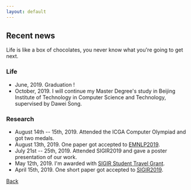 ```yaml
---
layout: default
---
```


## Recent news

Life is like a box of chocolates, you never know what you're going to get next.

### Life

* June, 2019. Graduation !
* October, 2019. I will continue my Master Degree's study in Beijing Institute of Technology in Computer Science and Technology, supervised by Dawei Song.

### Research

* August 14th -- 15th, 2019. Attended the ICGA Computer Olympiad and got two medals.
* August 13th, 2019. One paper got accepted to [EMNLP2019](https://www.emnlp-ijcnlp2019.org/).
* July 21st -- 25th, 2019. Attended SIGIR2019 and gave a poster presentation of our work.
* May 12th, 2019. I'm awarded with [SIGIR Student Travel Grant](http://sigir.org/general-information/travel-grants/).
* April 15th, 2019. One short paper got accepted to [SIGIR2019](http://www.sigir.org/sigir2019/program/accepted/). 


[Back](./)
